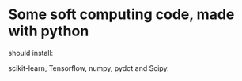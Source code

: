 # Some soft computing code, made with python

should install:

scikit-learn, Tensorflow, numpy, pydot and Scipy.
